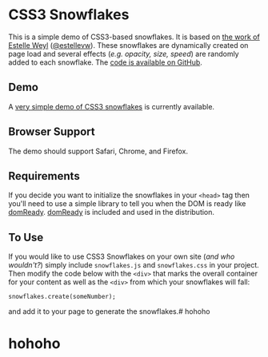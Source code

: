 CSS3 Snowflakes
===============

This is a simple demo of CSS3-based snowflakes. It is based on [the work of Estelle Weyl](http://www.standardista.com/sxsw/) ([@estellevw](http://twitter.com/estellevw/)). These snowflakes are dynamically created on page load and several effects (_e.g. opacity, size, speed_) are randomly added to each snowflake. The [code is available on GitHub](https://github.com/dmolsen/CSS3-Snowflakes).

Demo
----

A [very simple demo of CSS3 snowflakes](http://dmolsen.com/css3-snowflakes/) is currently available.

Browser Support
---------------

The demo should support Safari, Chrome, and Firefox.

Requirements
------------

If you decide you want to initialize the snowflakes in your ```<head>``` tag then you'll need to use a simple library to tell you when the DOM is ready like [domReady](https://github.com/ded/domready). [domReady](https://github.com/ded/domready) is included and used in the distribution.

To Use
------

If you would like to use CSS3 Snowflakes on your own site (_and who wouldn't?_) simply include ```snowflakes.js``` and ```snowflakes.css``` in your project. Then modify the code below with the ```<div>``` that marks the overall container for your content as well as the ```<div>``` from which your snowflakes will fall:

```var snowflakes = new Snowflakes(pageContentDiv,snowflakesHolderDiv);
snowflakes.create(someNumber); 
```

and add it to your page to generate the snowflakes.# hohoho
# hohoho
